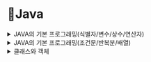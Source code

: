 # 📌Java
<details>

<summary>JAVA의 기본 프로그래밍(식별자/변수/상수/연산자)</summary>
<div markdown="1">

## ⚪JAVA의 기본 프로그래밍(1)


### ◽식별자
### ◽변수
### ◽상수
### ◽연산자

</div>
</details>

<details>
<summary>JAVA의 기본 프로그래밍(조건문/반복분/배열)</summary>
<div markdown="1">

## ⚪JAVA의 기본 프로그래밍(2)

### ◽조건문
### ◽반복문
### ◽배열

</div>
</details>

<details>
<summary>클래스와 객체</summary>
<div markdown="1">

## ⚪클래스와 객체

### ◽객체지향 프로그래밍
  - 소프트웨어 생산성 향상
  - 객체지향 언어의 상속, 다형성, 객체, 캡슐화 등 개념들이 소프트 웨어 재사용을 쉽게하는 효과가 있음
  - '재사용'과 '부분수정'을 용이하게 하여, 소프트웨어를 처음부터 작성하는 부담을 줄임으로써 생산성이 향





